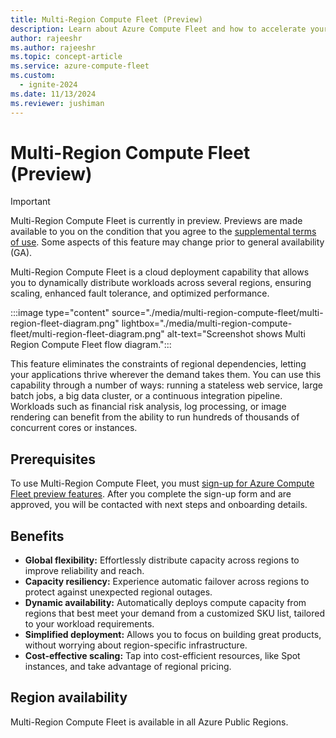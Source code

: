 ```yaml
---
title: Multi-Region Compute Fleet (Preview)
description: Learn about Azure Compute Fleet and how to accelerate your access to Azure's capacity through multi-region deployment.
author: rajeeshr
ms.author: rajeeshr
ms.topic: concept-article
ms.service: azure-compute-fleet
ms.custom:
  - ignite-2024
ms.date: 11/13/2024
ms.reviewer: jushiman
---
```


# Multi-Region Compute Fleet (Preview)

> [!IMPORTANT]
> Multi-Region Compute Fleet is currently in preview. Previews are made available to you on the condition that you agree to the [supplemental terms of use](https://azure.microsoft.com/support/legal/preview-supplemental-terms/). Some aspects of this feature may change prior to general availability (GA). 

Multi-Region Compute Fleet is a cloud deployment capability that allows you to dynamically distribute workloads across several regions, ensuring scaling, enhanced fault tolerance, and optimized performance. 

:::image type="content" source="./media/multi-region-compute-fleet/multi-region-fleet-diagram.png" lightbox="./media/multi-region-compute-fleet/multi-region-fleet-diagram.png" alt-text="Screenshot shows Multi Region Compute Fleet flow diagram.":::

This feature eliminates the constraints of regional dependencies, letting your applications thrive wherever the demand takes them.  You can use this capability through a number of ways: running a stateless web service, large batch jobs, a big data cluster, or a continuous integration pipeline. Workloads such as financial risk analysis, log processing, or image rendering can benefit from the ability to run hundreds of thousands of concurrent cores or instances.

## Prerequisites
 
To use Multi-Region Compute Fleet, you must [sign-up for Azure Compute Fleet preview features](https://forms.office.com/pages/responsepage.aspx?id=v4j5cvGGr0GRqy180BHbRyYHv8J_khRKqQeYhVEgwSVUMFU1V0M0WU9ZNlA3UFA1SzdIUVY0TEVYSS4u&origin=lprLink&route=shorturl). After you complete the sign-up form and are approved, you will be contacted with next steps and onboarding details. 

## Benefits

- **Global flexibility:** Effortlessly distribute capacity across regions to improve reliability and reach.
- **Capacity resiliency:** Experience automatic failover across regions to protect against unexpected regional outages.
- **Dynamic availability:** Automatically deploys compute capacity from regions that best meet your demand from a customized SKU list, tailored to your workload requirements. 
- **Simplified deployment:** Allows you to focus on building great products, without worrying about region-specific infrastructure.
- **Cost-effective scaling:** Tap into cost-efficient resources, like Spot instances, and take advantage of regional pricing.
  
## Region availability

Multi-Region Compute Fleet is available in all Azure Public Regions.
